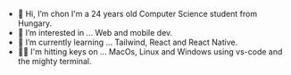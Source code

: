 - 👋 Hi, I’m chon
I'm a 24 years old Computer Science student from Hungary.
- 👀 I’m interested in ... 
Web and mobile dev.
- 🌱 I’m currently learning ...
Tailwind, React and React Native.
- 👨‍💻 I'm hitting keys on ...
 MacOs, Linux and Windows using vs-code and the mighty terminal.

<!---
Chon76/Chon76 is a ✨ special ✨ repository because its `README.md` (this file) appears on your GitHub profile.
You can click the Preview link to take a look at your changes.
--->
